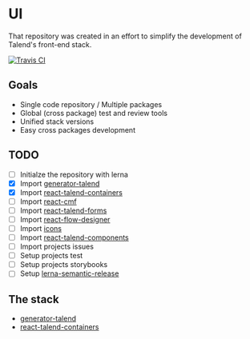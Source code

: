 # UI

That repository was created in an effort to simplify the development of Talend's
front-end stack.

[![Travis CI][travis-ci-image] ][travis-ci-url]

[travis-ci-image]: https://travis-ci.org/Talend/ui.svg?branch=master
[travis-ci-url]: https://travis-ci.org/Talend/ui

## Goals

* Single code repository / Multiple packages
* Global (cross package) test and review tools
* Unified stack versions
* Easy cross packages development

## TODO

- [ ] Initialze the repository with lerna
- [x] Import [generator-talend](https://github.com/Talend/generator-talend)
- [x] Import [react-talend-containers](https://github.com/Talend/react-talend-containers)
- [ ] Import [react-cmf](https://github.com/Talend/react-cmf)
- [ ] Import [react-talend-forms](https://github.com/Talend/react-talend-forms)
- [ ] Import [react-flow-designer](https://github.com/Talend/react-flow-designer)
- [ ] Import [icons](https://github.com/Talend/icons)
- [ ] Import [react-talend-components](https://github.com/Talend/react-talend-components)
- [ ] Import projects issues
- [ ] Setup projects test
- [ ] Setup projects storybooks
- [ ] Setup [lerna-semantic-release](https://github.com/atlassian/lerna-semantic-release)

## The stack

- [generator-talend](https://github.com/Talend/ui/tree/master/generator)
- [react-talend-containers](https://github.com/Talend/ui/tree/master/containers)
